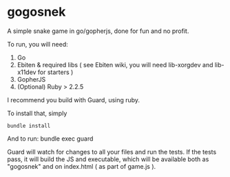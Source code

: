# gogosnek

A simple snake game in go/gopherjs, done for fun and no profit.

To run, you will need:

1) Go
2) Ebiten & required libs ( see Ebiten wiki, you will need lib-xorgdev and lib-x11dev for starters )
2) GopherJS
4) (Optional) Ruby > 2.2.5

I recommend you build with Guard, using ruby.

To install that, simply

    bundle install

And to run:
    bundle exec guard

Guard will watch for changes to all your files and run the tests. If the tests pass, it will build the JS and executable,
which will be available both as "gogosnek" and on index.html ( as part of game.js ).
